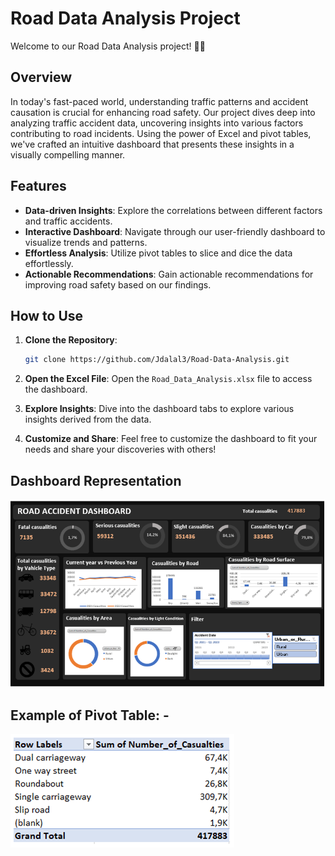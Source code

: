 # Road Data Analysis Project

Welcome to our Road Data Analysis project! 🚗💨

## Overview
In today's fast-paced world, understanding traffic patterns and accident causation is crucial for enhancing road safety. Our project dives deep into analyzing traffic accident data, uncovering insights into various factors contributing to road incidents. Using the power of Excel and pivot tables, we've crafted an intuitive dashboard that presents these insights in a visually compelling manner.


## Features
- **Data-driven Insights**: Explore the correlations between different factors and traffic accidents.
- **Interactive Dashboard**: Navigate through our user-friendly dashboard to visualize trends and patterns.
- **Effortless Analysis**: Utilize pivot tables to slice and dice the data effortlessly.
- **Actionable Recommendations**: Gain actionable recommendations for improving road safety based on our findings.


## How to Use

1. **Clone the Repository**:
    ```bash
    git clone https://github.com/Jdalal3/Road-Data-Analysis.git
    ```
    

2. **Open the Excel File**: Open the `Road_Data_Analysis.xlsx` file to access the dashboard.


3. **Explore Insights**: Dive into the dashboard tabs to explore various insights derived from the data.

  
4. **Customize and Share**: Feel free to customize the dashboard to fit your needs and share your discoveries with others!


## Dashboard Representation

![Image 1](Images/Picture1.png)

## Example of Pivot Table: - 

![Image 2](Images/Picture2.png)

